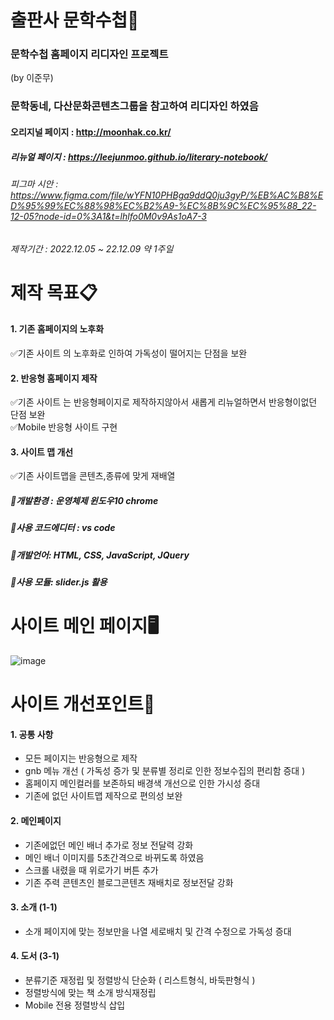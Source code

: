 # 출판사 문학수첩📖

### 문학수첩 홈페이지 리디자인 프로젝트
(by 이준무)
### 문학동네, 다산문화콘텐츠그룹을 참고하여 리디자인 하였음
#### 오리지널 페이지 : http://moonhak.co.kr/
##### 리뉴얼 페이지 : https://leejunmoo.github.io/literary-notebook/
###### 피그마 시안 : https://www.figma.com/file/wYFN10PHBga9ddQ0ju3gyP/%EB%AC%B8%ED%95%99%EC%88%98%EC%B2%A9-%EC%8B%9C%EC%95%88_22-12-05?node-id=0%3A1&t=lhlfo0M0v9As1oA7-3
###### 제작기간 : 2022.12.05 ~ 22.12.09 약 1주일

# 제작 목표📋
#### 1. 기존 홈페이지의 노후화<br>
   ✅기존 사이트 의 노후화로 인하여 가독성이 떨어지는 단점을 보완
#### 2. 반응형 홈페이지 제작
   ✅기존 사이트 는 반응형페이지로 제작하지않아서 새롭게 리뉴얼하면서 반응형이없던 단점 보완<br>
   ✅Mobile 반응형 사이트 구현
#### 3. 사이트 맵 개선
   ✅기존 사이트맵을 콘텐츠,종류에 맞게 재배열
   
   
   
##### 📌개발환경 : 운영체제 윈도우10 chrome
##### 📌사용 코드에디터 : vs code
##### 📌개발언어: HTML, CSS, JavaScript, JQuery 
##### 📌사용 모듈: slider.js 활용 
   
# 사이트 메인 페이지🖥
   ![image](https://user-images.githubusercontent.com/113665599/206633940-f79bb12e-0480-4070-8d9d-a1ec8faf3809.png)


# 사이트 개선포인트🔎
#### 1. 공통 사항
  + 모든 페이지는 반응형으로 제작
  + gnb 메뉴 개선 ( 가독성 증가 및 분류별 정리로 인한 정보수집의 편리함 증대 )
  + 홈페이지 메인컬러를 보존하되 배경색 개선으로 인한 가시성 증대
  + 기존에 없던 사이트맵 제작으로 편의성 보완    
  
  
#### 2. 메인페이지
 + 기존에없던 메인 배너 추가로 정보 전달력 강화
 + 메인 배너 이미지를 5초간격으로 바뀌도록 하였음
 + 스크롤 내렸을 때 위로가기 버튼 추가
 + 기존 주력 콘텐츠인 블로그콘텐츠 재배치로 정보전달 강화
 
  
#### 3. 소개 (1-1)
  + 소개 페이지에 맞는 정보만을 나열 세로배치 및 간격 수정으로 가독성 증대
  
#### 4. 도서 (3-1)
  + 분류기준 재정립 및 정렬방식 단순화 ( 리스트형식, 바둑판형식 )
  + 정렬방식에 맞는 책 소개 방식재정립
  + Mobile 전용 정렬방식 삽입
  
